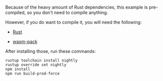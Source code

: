 Because of the heavy amount of Rust dependencies, this example is pre-compiled, so you don't need to compile anything.

However, if you do want to compile it, you will need the following:

* [Rust](https://www.rust-lang.org/tools/install)

* [wasm-pack](https://rustwasm.github.io/wasm-pack/)

After installing those, run these commands:

```
rustup toolchain install nightly
rustup override set nightly
npm install
npm run build-prod-force
```

